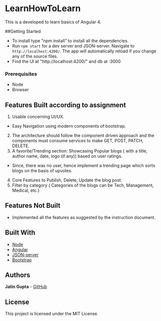 # LearnHowToLearn

This is a developed to learn basics of Angular 4.

##Getting Started
* To install type "npm install" to install all the dependencies.
* Run `npm start` for a dev server and JSON-server. Navigate to `http://localhost:4200/`. The app will automatically reload if you change any of the source files.
* Find the UI at "http://localhost:4200/" and db at :3000

### Prerequisites

* Node
* Browser

## Features Built according to assignment
1.	Usable concerning UI/UX.
  * Easy Navigation using modern components of bootstrap.
2.	The architecture should follow the component driven approach and the components must consume services to make GET, POST, PATCH, DELETE.
3.	A favorite/Trending section: Showcasing Popular blogs ( with a title, author name, date, logo (if any)) based on user ratings.
  * Since, there was no user, hence implement a trending page which sorts blogs on the basis of upvotes.
4.	Core Features to Publish, Delete, Update the blog post.
5.	Filter by category ( Categories of the blogs can be Tech, Management, Medical, etc.)

## Features Not Built
* Implemented all the features as suggested by the instruction document.
## Built With

* [Node](https://nodejs.org/en/) 
* [Angular](http://angular.io)
* [JSON-server](http://github.com/typicode/json-server)
* [Bootstrap](http://getbootstrap.com/)
## Authors

 **Jatin Gupta**  - [GitHub](https://github.com/jatin7gupta)

## License

This project is licensed under the MIT License.
